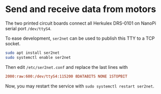 # Send and receive data from motors

The two printed circuit boards connect all
Herkulex DRS-0101 on NanoPi serial port `/dev/ttyS4`.

To ease development, `ser2net` can be used to publish
this TTY to a TCP socket.
```bash
sudo apt install ser2net
sudo systemctl enable ser2net
```

Then edit `/etc/ser2net.conf` and replace the last lines with
```ini
2000:raw:600:/dev/ttyS4:115200 8DATABITS NONE 1STOPBIT
```

Now, you may restart the service with `sudo systemctl restart ser2net`.

